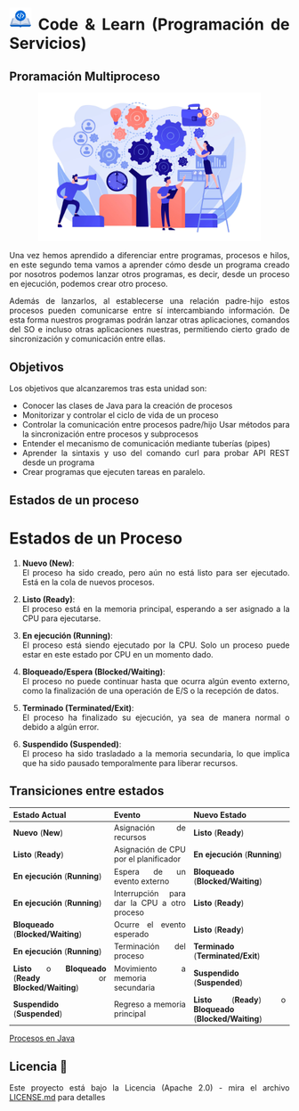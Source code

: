 <div align="justify">

# <img src=../../../images/coding-book.png width="40"> Code & Learn (Programación de Servicios)

## Proramación Multiproceso

<div align="center">

<img src=images/procesos.png width="400">

</div>

Una vez hemos aprendido a diferenciar entre programas, procesos e hilos, en este segundo tema vamos a aprender cómo desde un programa creado por nosotros podemos lanzar otros programas, es decir, desde un proceso en ejecución, podemos crear otro proceso.

Además de lanzarlos, al establecerse una relación padre-hijo estos procesos pueden comunicarse entre sí intercambiando información. De esta forma nuestros programas podrán lanzar otras aplicaciones, comandos del SO e incluso otras aplicaciones nuestras, permitiendo cierto grado de sincronización y comunicación entre ellas.

## Objetivos

Los objetivos que alcanzaremos tras esta unidad son:

- Conocer las clases de Java para la creación de procesos
- Monitorizar y controlar el ciclo de vida de un proceso
- Controlar la comunicación entre procesos padre/hijo
Usar métodos para la sincronización entre procesos y subprocesos
- Entender el mecanismo de comunicación mediante tuberías (pipes)
- Aprender la sintaxis y uso del comando curl para probar API REST desde un programa
- Crear programas que ejecuten tareas en paralelo.

## Estados de un proceso

# Estados de un Proceso

1. **Nuevo (New)**:  
   El proceso ha sido creado, pero aún no está listo para ser ejecutado. Está en la cola de nuevos procesos.

2. **Listo (Ready)**:  
   El proceso está en la memoria principal, esperando a ser asignado a la CPU para ejecutarse.

3. **En ejecución (Running)**:  
   El proceso está siendo ejecutado por la CPU. Solo un proceso puede estar en este estado por CPU en un momento dado.

4. **Bloqueado/Espera (Blocked/Waiting)**:  
   El proceso no puede continuar hasta que ocurra algún evento externo, como la finalización de una operación de E/S o la recepción de datos.

5. **Terminado (Terminated/Exit)**:  
   El proceso ha finalizado su ejecución, ya sea de manera normal o debido a algún error.

6. **Suspendido (Suspended)**:  
   El proceso ha sido trasladado a la memoria secundaria, lo que implica que ha sido pausado temporalmente para liberar recursos.

## Transiciones entre estados

| Estado Actual                      | Evento                                         | Nuevo Estado                   |
|-----------------------------------------------------|------------------------------------------------|-------------------------------------------------|
| **Nuevo** (**New**)                               | Asignación de recursos                        | **Listo** (**Ready**)                          |
| **Listo** (**Ready**)                             | Asignación de CPU por el planificador          | **En ejecución** (**Running**)                 |
| **En ejecución** (**Running**)                    | Espera de un evento externo                   | **Bloqueado** (**Blocked/Waiting**)             |
| **En ejecución** (**Running**)                    | Interrupción para dar la CPU a otro proceso   | **Listo** (**Ready**)                          |
| **Bloqueado** (**Blocked/Waiting**)                | Ocurre el evento esperado                     | **Listo** (**Ready**)                          |
| **En ejecución** (**Running**)                    | Terminación del proceso                       | **Terminado** (**Terminated/Exit**)            |
| **Listo** o **Bloqueado** (**Ready** or **Blocked/Waiting**) | Movimiento a memoria secundaria               | **Suspendido** (**Suspended**)                 |
| **Suspendido** (**Suspended**)                    | Regreso a memoria principal                   | **Listo** (**Ready**) o **Bloqueado** (**Blocked/Waiting**) |

[Procesos en Java](PROCESOS-JAVA.md)

## Licencia 📄

Este proyecto está bajo la Licencia (Apache 2.0) - mira el archivo [LICENSE.md](../../../LICENSE) para detalles

</div>